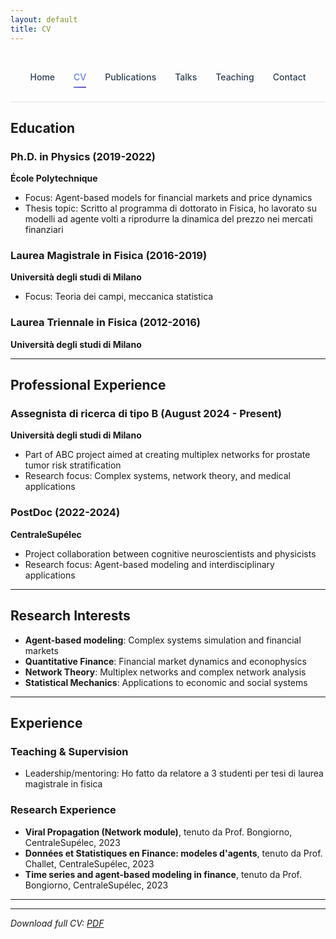 ```yaml
---
layout: default
title: CV
---
```


<style>
.nav-clean {
  display: flex;
  justify-content: center;
  gap: 30px;
  padding: 25px 0;
  border-bottom: 1px solid rgba(0, 0, 0, 0.1);
  background: transparent;
}

.nav-clean a {
  position: relative;
  font-weight: 500;
  color: #2c3e50;
  text-decoration: none;
  padding: 6px 0;
  transition: color 0.3s ease;
}

.nav-clean a::after {
  content: "";
  position: absolute;
  left: 0;
  bottom: -3px;
  width: 0%;
  height: 2px;
  background: linear-gradient(135deg, #667eea, #764ba2);
  transition: width 0.3s ease;
}

.nav-clean a:hover::after,
.nav-clean a.current::after {
  width: 100%;
}

.nav-clean a.current {
  color: #667eea;
}

h1 {
  color: #2c3e50;
  border-bottom: 3px solid #3498db;
  padding-bottom: 10px;
}
</style>

<nav class="nav-clean">
  <a href="/">Home</a>
  <a href="/cv" class="current">CV</a>
  <a href="/publications">Publications</a>
  <a href="/talks">Talks</a>
  <a href="/teaching">Teaching</a>
  <a href="/contact">Contact</a>
</nav>

## Education

### Ph.D. in Physics (2019-2022)
**École Polytechnique**
- Focus: Agent-based models for financial markets and price dynamics
- Thesis topic: Scritto al programma di dottorato in Fisica, ho lavorato su modelli ad agente volti a riprodurre la dinamica del prezzo nei mercati finanziari

### Laurea Magistrale in Fisica (2016-2019)
**Università degli studi di Milano**
- Focus: Teoria dei campi, meccanica statistica

### Laurea Triennale in Fisica (2012-2016)
**Università degli studi di Milano**

---

## Professional Experience

### Assegnista di ricerca di tipo B (August 2024 - Present)
**Università degli studi di Milano**
- Part of ABC project aimed at creating multiplex networks for prostate tumor risk stratification
- Research focus: Complex systems, network theory, and medical applications

### PostDoc (2022-2024)
**CentraleSupélec**
- Project collaboration between cognitive neuroscientists and physicists
- Research focus: Agent-based modeling and interdisciplinary applications

---

## Research Interests

- **Agent-based modeling**: Complex systems simulation and financial markets
- **Quantitative Finance**: Financial market dynamics and econophysics
- **Network Theory**: Multiplex networks and complex network analysis
- **Statistical Mechanics**: Applications to economic and social systems

---

## Experience

### Teaching & Supervision
- Leadership/mentoring: Ho fatto da relatore a 3 studenti per tesi di laurea magistrale in fisica

### Research Experience
- **Viral Propagation (Network module)**, tenuto da Prof. Bongiorno, CentraleSupélec, 2023
- **Données et Statistiques en Finance: modeles d'agents**, tenuto da Prof. Challet, CentraleSupélec, 2023  
- **Time series and agent-based modeling in finance**, tenuto da Prof. Bongiorno, CentraleSupélec, 2023

---

---

*Download full CV: [PDF](assets/cv.pdf)*